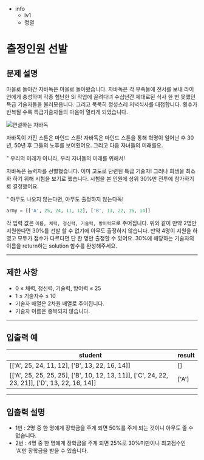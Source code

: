 - info
    - lv1
    - 정렬

# 출정인원 선발

## 문제 설명

마을로 돌아간 자바독은 마을로 돌아왔습니다. 자바독은 각 부족들에 전서를 보내 라이언에게 충성하며 각종 험난한 SI 작업에 끌려다녀 수십년간 제대로된 식사 한 번 못했던 특급 기술자들을 불러모읍니다. 그리고 묵묵히 정성스레 저녁식사를 대접합니다. 횟수가 반복될 수록 특급기술자들의 마음이 열리게 되었습니다.

![연설하는 자바독](./3_1.jpg)

자바독이 가진 스톤은 마인드 스톤! 자바독은 마인드 스톤을 통해 혁명이 일어난 후 30년, 50년 후 그들의 노후를 보여줬어요. 그리고 다음 자녀들의 미래를요.

" 우리의 미래가 아니라, 우리 자녀들의 미래를 위해서!

자바독은 능력자를 선별했습니다. 이미 고도로 단련된 특급 기술자! 그러나 희생을 최소화 하기 위해 시험을 보기로 했습니다. 시험을 본 인원에 상위 30%만 전투에 참가하기로 결정했어요.

" 아무도 나오지 않는다면, 아무도 출정하지 않는다독!

```py
army = [['A', 25, 24, 11, 12], ['B', 13, 22, 16, 14]]
```

각 입력 값은 `이름, 체력, 정신력, 기술력, 방어력`으로 주어집니다. 위와 같이 만약 2명만 지원한다면 30%를 선발 할 수 없기에 아무도 출정하지 않습니다. 만약 4명이 지원을 하였고 모두가 점수가 다르다면 단 한 명만 출정할 수 있어요. 30%에 해당하는 기술자의 이름을 return하는 solution 함수를 완성해주세요. 

---

## 제한 사항

- 0 ≤ 체력, 정신력, 기술력, 방어력 ≤ 25
- 1 ≤ 기술자수 ≤ 10
- 기술자 배열은 2차원 배열로 주어집니다.
- 기술자 이름은 중복되지 않습니다.

---

## 입출력 예

| student                  | result  |
| ------------------------ | ------- |
| [['A', 25, 24, 11, 12], ['B', 13, 22, 16, 14]] | [] |
| [['A', 25, 25, 25, 25], ['B', 10, 12, 13, 11]], ['C', 24, 22, 23, 21]], ['D', 13, 22, 16, 14]] | ['A'] |

---

## 입출력 설명
- 1번 : 2명 중 한 명에게 장학금을 주게 되면 50%를 주게 되는 것이니 아무도 줄 수 없습니다.
- 2번 : 4명 중 한 명에게 장학금을 주게 되면 25%로 30%미만이니 최고점수인 'A'만 장학금을 받을 수 있습니다.